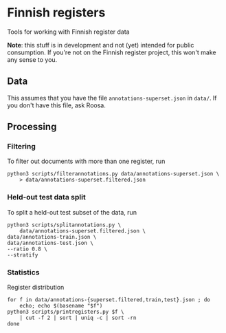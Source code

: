 # Finnish registers

Tools for working with Finnish register data

**Note**: this stuff is in development and not (yet) intended for
public consumption.  If you're not on the Finnish register project,
this won't make any sense to you.

## Data

This assumes that you have the file `annotations-superset.json` in
`data/`. If you don't have this file, ask Roosa.

## Processing

### Filtering

To filter out documents with more than one register, run

    python3 scripts/filterannotations.py data/annotations-superset.json \
        > data/annotations-superset.filtered.json

### Held-out test data split

To split a held-out test subset of the data, run

    python3 scripts/splitannotations.py \        
        data/annotations-superset.filtered.json \
	data/annotations-train.json \
	data/annotations-test.json \
	--ratio 0.8 \
	--stratify

### Statistics

Register distribution

    for f in data/annotations-{superset.filtered,train,test}.json ; do
        echo; echo $(basename "$f")
	python3 scripts/printregisters.py $f \
	    | cut -f 2 | sort | uniq -c | sort -rn
    done

